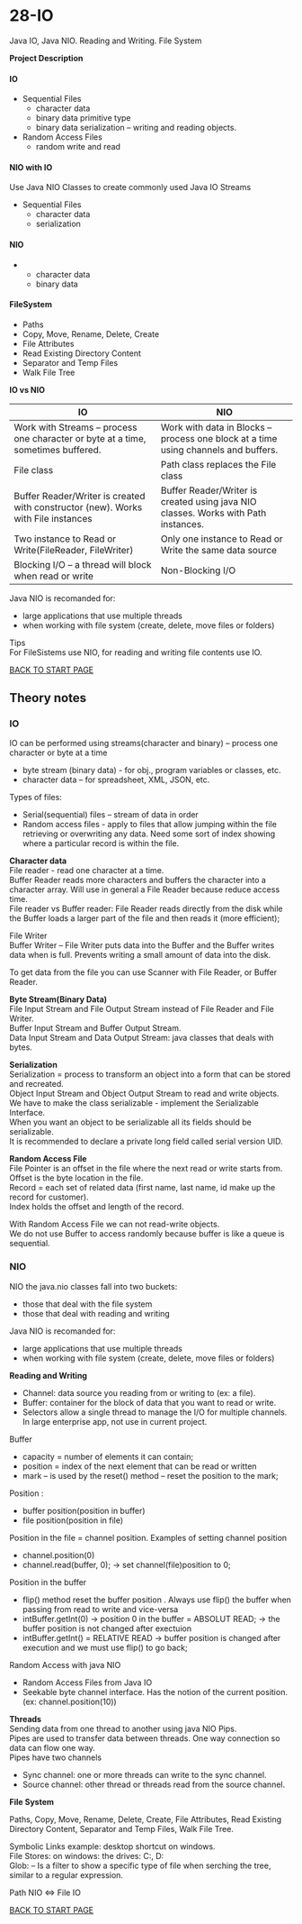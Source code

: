 # 28-IO
Java IO, Java NIO. Reading and Writing. File System  

**Project Description**

#### IO
- Sequential Files
    -  character data  
    -  binary data primitive type  
    -  binary data serialization – writing and reading objects. 
-  Random Access Files  
    -  random write and read 

#### NIO with IO  
Use Java NIO Classes to create commonly used Java IO Streams
-  Sequential Files  
    -  character data
    -  serialization

#### NIO  
-   
    -  character data
    -  binary data

#### FileSystem
-	Paths
-	Copy, Move, Rename, Delete, Create
-	File Attributes
-	Read Existing Directory Content
-	Separator and Temp Files
-	Walk File Tree

**IO vs NIO**


| IO | NIO |
| ------ | ------ |
| Work with Streams – process one character or byte at a time, sometimes buffered. | Work with data in Blocks – process one block at a time using channels and buffers. |
| File class | Path class replaces the File class|
| Buffer Reader/Writer is created with constructor (new). Works with File instances |Buffer Reader/Writer is created using java NIO classes. Works with Path instances.|
| Two instance to Read or Write(FileReader, FileWriter) | Only one instance to Read or Write the same data source |
| Blocking I/O – a thread will block when read or write |Non-Blocking I/O |

Java NIO is recomanded for:
-  large applications that use multiple threads
-  when working with file system (create, delete, move files or folders)  

Tips  
For FileSistems use NIO, for reading and writing file contents use IO.  

[BACK TO START PAGE](https://github.com/FlorescuAndrei/Start.git)


## Theory notes

### IO
IO can be performed using streams(character and binary) – process one character or byte at a time  
-  byte stream (binary data)	-  for obj., program variables or classes, etc.  
-  character data 		–  for spreadsheet, XML, JSON, etc.

Types of files:  
-  Serial(sequential) files 	– stream of data in order   
-  Random access files	- apply to files that allow jumping within the file retrieving or overwriting any data. Need some sort of index showing where a particular record is within the file.  

**Character data**  
File reader  - read one character at a time.  
Buffer Reader reads more characters and buffers the character into a character array. Will use in general a File Reader because reduce access time.  
File reader vs Buffer reader: File Reader reads directly from the disk while the Buffer loads a larger part of the file and then reads it (more efficient);


File Writer  
Buffer Writer – File Writer puts data into the Buffer and the Buffer writes data when is full. Prevents writing a small amount of data into the disk.

To get data from the file you can use Scanner with File Reader, or Buffer Reader.

**Byte Stream(Binary Data)**  
File Input Stream and File Output Stream instead of File Reader and File Writer.  
Buffer Input Stream and Buffer Output Stream.  
Data Input Stream and Data Output Stream: java classes that deals with bytes.
	
**Serialization**  
Serialization = process to transform an object into a form that can be stored and recreated.  
Object Input Stream and Object Output Stream to read and write objects.  
We have to make the class serializable  - implement the Serializable Interface.  
When you want an object to be serializable all its fields should be serializable.  
It is recommended to declare a private long field called serial version UID.
	
**Random Access File**  
File Pointer is an offset in the file where the next read or write starts from.  
Offset is the byte location in the file.  
Record = each set of related data (first name, last name, id make up the record for customer).  
Index holds the offset and length of the record.

With Random Access File we can not read-write objects.  
We do not use Buffer to access randomly because buffer is like a queue is sequential.  


### NIO  

NIO  the java.nio classes fall into two buckets:   
-  those that deal with the file system  
-  those that deal with reading and writing

Java NIO is recomanded for:  
- large applications that use multiple threads  
- when working with file system (create, delete, move files or folders)  


**Reading and Writing**  

-  Channel: data source you reading from or writing to (ex: a file).   
-  Buffer: container for the block of data that you want to read or write.  
-  Selectors allow a single thread to manage the I/O for multiple channels. In large enterprise app, not use in current project.

Buffer 
-  capacity = number of elements it can contain;  
-  position = index of the next element that can be read or written  
-  mark – is used by the reset() method – reset the position to the mark;  

Position : 
-  buffer position(position in buffer) 
-  file position(position in file)

Position in the file  = channel position.
Examples of setting channel position  
- channel.position(0) 
- channel.read(buffer, 0); -> set channel(file)position to 0;  

Position in the buffer 
-  flip() method reset the buffer position .  Always use flip() the buffer when passing from read to write and vice-versa
-  intBuffer.getInt(0) -> position 0 in the buffer  = ABSOLUT READ; -> the buffer position is not changed after exectuion
-  intBuffer.getInt() = RELATIVE READ -> buffer position is changed after execution and we must use flip() to go back;



Random Access with java NIO  
-  Random Access Files from Java IO  
-  Seekable byte channel interface.  Has the notion of the current position.(ex: channel.position(10)) 

**Threads**  
Sending data from one thread to another using  java NIO Pips.  
Pipes are used to transfer data between threads. One way connection so data can flow one way.  
Pipes have two channels  
-  Sync channel: one or more threads can write to the sync channel.  
-  Source channel: other thread or threads read from the source channel.

**File System**    

Paths, Copy, Move, Rename, Delete, Create, File Attributes, Read Existing Directory Content, Separator and Temp Files, Walk File Tree.

Symbolic Links example: desktop shortcut on windows.  
File Stores:  on windows: the drives: C:, D:  
Glob: – Is a filter to show a specific type of file when serching the tree, similar to a regular expression.

Path NIO <=> File IO

[BACK TO START PAGE](https://github.com/FlorescuAndrei/Start.git)


